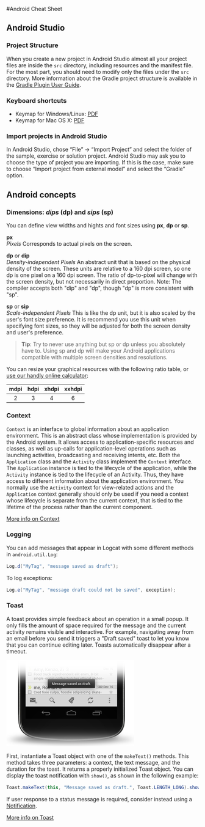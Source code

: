 #Android Cheat Sheet

## Android Studio
### Project Structure
When you create a new project in Android Studio almost all your project files are inside the `src` directory, including resources and the manifest file. For the most part, you should need to modify only the files under the `src` directory. More information about the Gradle project structure is available in the [Gradle Plugin User Guide](http://tools.android.com/tech-docs/new-build-system/user-guide).

### Keyboard shortcuts

* Keymap for Windows/Linux: [PDF](http://www.jetbrains.com/idea/docs/IntelliJIDEA_ReferenceCard.pdf)
* Keymap for Mac OS X: [PDF](http://www.jetbrains.com/idea/docs/IntelliJIDEA_ReferenceCard_Mac.pdf)

### Import projects in Android Studio
In Android Studio, chose “File” → “Import Project” and select the folder of the sample, exercise or solution project.
Android Studio may ask you to choose the type of project you are importing. If this is the case, make sure to choose “Import project from external model” and select the “Gradle” option.

## Android concepts

### Dimensions: _dips_ (dp) and _sips_ (sp)

You can define view widths and hights and font sizes using **px**, **dp** or **sp**.

**px**  
_Pixels_ Corresponds to actual pixels on the screen.

**dp** or **dip**  
_Density-independent Pixels_ An abstract unit that is based on the physical density of the screen. These units are relative to a 160 dpi screen, so one dp is one pixel on a 160 dpi screen. The ratio of dp-to-pixel will change with the screen density, but not necessarily in direct proportion. Note: The compiler accepts both "dip" and "dp", though "dp" is more consistent with "sp".

**sp** or **sip**  
_Scale-independent Pixels_ This is like the dp unit, but it is also scaled by the user's font size preference. It is recommend you use this unit when specifying font sizes, so they will be adjusted for both the screen density and user's preference.

> **Tip**: Try to never use anything but sp or dp unless you absolutely have to. Using sp and dp will make your Android applications compatible with multiple screen densities and resolutions.

You can resize your graphical resources with the following ratio table, or [use our handly online calculator](https://pixplicity.com/dp-px-converter/):

| mdpi | hdpi | xhdpi | xxhdpi |
| :--: | :--: | :---: | :----: |
| 2    | 3    | 4     | 6      |

### Context

`Context` is an interface to global information about an application environment. This is an abstract class whose implementation is provided by the Android system. It allows access to application-specific resources and classes, as well as up-calls for application-level operations such as launching activities, broadcasting and receiving intents, etc. Both the `Application` class and the `Activity` class implement the `Context` interface. The `Application` instance is tied to the lifecycle of the application, while the `Activity` instance is tied to the lifecycle of an Activity. Thus, they have access to different information about the application environment. You normally use the `Activity` context for view-related actions and the `Application` context generally should only be used if you need a context whose lifecycle is separate from the current context, that is tied to the lifetime of the process rather than the current component.

[More info on Context](http://developer.android.com/reference/android/content/Context.html)

### Logging

You can add messages that appear in Logcat with some different methods in `android.util.Log`:

```java
Log.d("MyTag", "message saved as draft");
```

To log exceptions:

```java
Log.e("MyTag", "message draft could not be saved", exception);
```

### Toast

A toast provides simple feedback about an operation in a small popup. It only fills the amount of space required for the message and the current activity remains visible and interactive. For example, navigating away from an email before you send it triggers a "Draft saved" toast to let you know that you can continue editing later. Toasts automatically disappear after a timeout.

![Toast](img/toast.png)

First, instantiate a Toast object with one of the `makeText()` methods. This method takes three parameters: a context, the text message, and the duration for the toast. It returns a properly initialized Toast object. You can display the toast notification with `show()`, as shown in the following example:

```java
Toast.makeText(this, "Message saved as draft.", Toast.LENGTH_LONG).show();
```

If user response to a status message is required, consider instead using a [Notification]().

[More info on Toast](http://developer.android.com/guide/topics/ui/notifiers/toasts.html)
